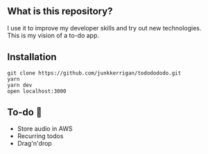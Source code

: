 ## What is this repository?

I use it to improve my developer skills and try out new technologies.\
This is my vision of a to-do app.

## Installation

```
git clone https://github.com/junkkerrigan/tododododo.git
yarn
yarn dev
open localhost:3000
```

## To-do 🙂

- Store audio in AWS
- Recurring todos
- Drag'n'drop
